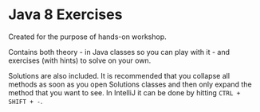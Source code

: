 Java 8 Exercises
================

Created for the purpose of hands-on workshop.

Contains both theory - in Java classes so you can play with it - and exercises (with hints) to solve on your own.

Solutions are also included. It is recommended that you collapse all methods as soon as you open Solutions classes and then only expand the method that you want to see. In IntelliJ it can be done by hitting `CTRL + SHIFT + -`.
